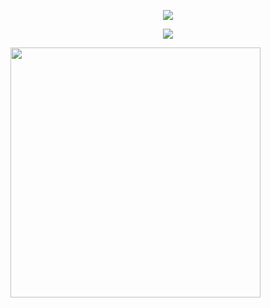 
<p align="center">
  <a href="https://skillicons.dev">
    <img src="https://skillicons.dev/icons?i=anaconda,apple,c,powershell,cloudflare,ps,cpp,git,github,pr,py,vscode,md,linux,matlab" />
  </a>
</p>


<p align="center">
    <img src="全部都不会.gif" />
</p>



<img align="center" width="400" src="https://github-readme-stats.vercel.app/api?username=AcidBarium&theme=transparent&include_all_commits=true&show_icons=true&hide_border=true" />

<!--
**AcidBarium/AcidBarium** is a ✨ _special_ ✨ repository because its `README.md` (this file) appears on your GitHub profile.

Here are some ideas to get you started:

- 🔭 I’m currently working on ...
- 🌱 I’m currently learning ...
- 👯 I’m looking to collaborate on ...
- 🤔 I’m looking for help with ...
- 💬 Ask me about ...
- 📫 How to reach me: ...
- 😄 Pronouns: ...
- ⚡ Fun fact: ...
-->

